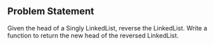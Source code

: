 ## Problem Statement
Given the head of a Singly LinkedList, reverse the LinkedList. Write a function to return the new head of the reversed LinkedList.

